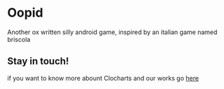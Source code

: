 # Oopid
Another ox written silly android game, inspired by an italian game named briscola

## Stay in touch!
if you want to know more abount Clocharts and our works go [here](http://www.clocharts.com)

